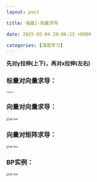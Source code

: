 ```yaml
---
layout: post

title: 强基2-张量求导

date: 2025-05-04 20:06:23 +0900

categories: [深度学习]
---
```


**先对y拉伸(上下)，再对x拉伸(左右)**

### 标量对向量求导：

<p>
    <img src="https://hhhi21g.github.io/assets/img/deepLearning/deepLearning/d11.jpg" alt="alt text" style="zoom:30%;" />
</p>

### 向量对向量求导：

<p>
    <img src="https://hhhi21g.github.io/assets/img/deepLearning/deepLearning/d9.jpg" alt="alt text" style="zoom:50%;" />
</p>


### 向量对矩阵求导：

<p>
    <img src="https://hhhi21g.github.io/assets/img/deepLearning/deepLearning/d10.jpg" alt="alt text" style="zoom:50%;" />
</p>


### BP实例：

<p>
    <img src="https://hhhi21g.github.io/assets/img/deepLearning/deepLearning/d12.jpg" alt="alt text" style="zoom:50%;" />
</p>